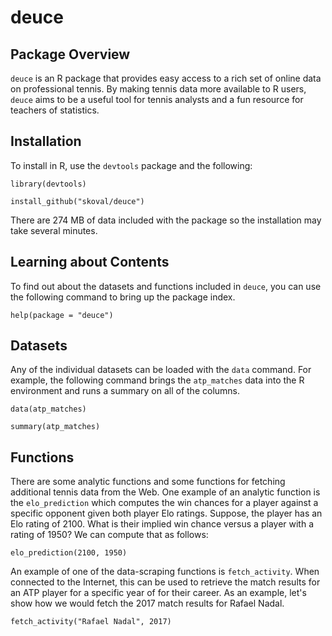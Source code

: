 deuce
=====

## Package Overview

`deuce` is an R package that provides easy access to a rich set of online data on professional tennis. By making tennis data more available to R users, `deuce` aims to be a useful tool for tennis analysts and a fun resource for teachers of statistics.


## Installation

To install in R, use the `devtools` package and the following:

`library(devtools)`

`install_github("skoval/deuce")`

There are 274 MB of data included with the package so the installation may take several minutes. 


## Learning about Contents

To find out about the datasets and functions included in `deuce`, you can use the following command to bring up the package index.

`help(package = "deuce")`

## Datasets

Any of the individual datasets can be loaded with the `data` command. For example, the following command brings the `atp_matches` data into the R environment and runs a summary on all of the columns.

`data(atp_matches)`

`summary(atp_matches)`


## Functions

There are some analytic functions and some functions for fetching additional tennis data from the Web. One example of an analytic function is the `elo_prediction` which computes the win chances for a player against a specific opponent given both player Elo ratings. Suppose, the player has an Elo rating of 2100. What is their implied win chance versus a player with a rating of 1950? We can compute that as follows:

`elo_prediction(2100, 1950)`


An example of one of the data-scraping functions is `fetch_activity`. When connected to the Internet, this can be used to retrieve the match results for an ATP player for a specific year of for their career. As an example, let's show how we would fetch the 2017 match results for Rafael Nadal.

`fetch_activity("Rafael Nadal", 2017)`




